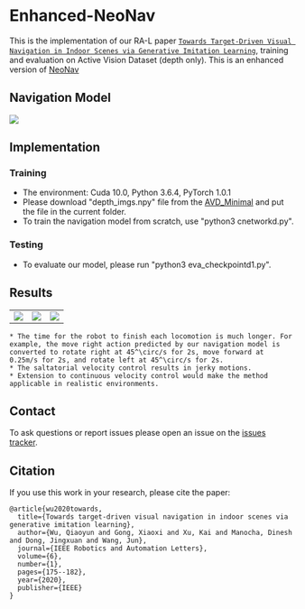 # Enhanced-NeoNav
This is the implementation of our RA-L paper [`Towards Target-Driven Visual Navigation in Indoor Scenes via Generative Imitation Learning`](https://arxiv.org/abs/2009.14509), training and evaluation on Active Vision Dataset (depth only). This is an enhanced version of [NeoNav](https://arxiv.org/abs/1906.07207)<br>

## Navigation Model
![](https://github.com/wqynew/Enhanced-NeoNav/blob/main/image/navmodel.png)

## Implementation
### Training
* The environment: Cuda 10.0, Python 3.6.4, PyTorch 1.0.1 
* Please download "depth_imgs.npy" file from the [AVD_Minimal](https://drive.google.com/file/d/1SmA-3cGwV12XKdGYdsBEJwxf1MYdE6-y/view?usp=sharing) and put the file in the current folder. 
* To train the navigation model from scratch, use "python3 cnetworkd.py".
    
### Testing
* To evaluate our model, please run "python3 eva_checkpointd1.py".

## Results
<div align="center">
  <table style="width:100%" border="0">
    <tbody>
       <tr>
         <td align="center" colspan=1><img src='https://github.com/wqynew/Enhanced-NeoNav/blob/main/image/lab.gif'></td>
         <td align="center" colspan=1><img src='https://github.com/wqynew/Enhanced-NeoNav/blob/main/image/meet.gif'></td>
         <td align="center" colspan=1><img src='https://github.com/wqynew/Enhanced-NeoNav/blob/main/image/off.gif'></td>
       </tr>
    </tbody>
  </table>
</div>

    * The time for the robot to finish each locomotion is much longer. For example, the move right action predicted by our navigation model is converted to rotate right at 45^\circ/s for 2s, move forward at 0.25m/s for 2s, and rotate left at 45^\circ/s for 2s. 
    * The saltatorial velocity control results in jerky motions. 
    * Extension to continuous velocity control would make the method applicable in realistic environments.

## Contact
To ask questions or report issues please open an issue on the [issues tracker](https://github.com/wqynew/Enhanced-NeoNav/issues).
## Citation
If you use this work in your research, please cite the paper:
```
@article{wu2020towards,
  title={Towards target-driven visual navigation in indoor scenes via generative imitation learning},
  author={Wu, Qiaoyun and Gong, Xiaoxi and Xu, Kai and Manocha, Dinesh and Dong, Jingxuan and Wang, Jun},
  journal={IEEE Robotics and Automation Letters},
  volume={6},
  number={1},
  pages={175--182},
  year={2020},
  publisher={IEEE}
}
```



